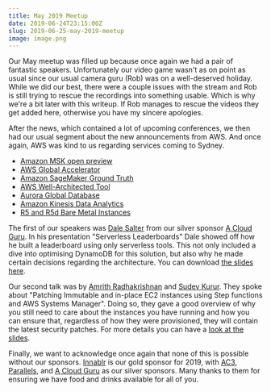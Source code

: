 ```yaml
---
title: May 2019 Meetup
date: 2019-06-24T23:15:00Z
slug: 2019-06-25-may-2019-meetup
image: image.png
---
```


Our May meetup was filled up because once again we had a pair of fantastic speakers. Unfortunately our video game wasn't as on point as usual since our usual camera guru (Rob) was on a well-deserved holiday. While we did our best, there were a couple issues with the stream and Rob is still trying to rescue the recordings into something usable. Which is why we're a bit later with this writeup. If Rob manages to rescue the videos they get added here, otherwise you have my sincere apologies.

After the news, which contained a lot of upcoming conferences, we then had our usual segment about the new announcements from AWS. And once again, AWS was kind to us regarding services coming to Sydney.

*   [Amazon MSK open preview](https://aws.amazon.com/about-aws/whats-new/2019/04/amazon_msk_expands_its_open_preview_into_ap_singapore_and_ap_sydney_aws_regions/)
*   [AWS Global Accelerator](https://aws.amazon.com/about-aws/whats-new/2019/04/aws-global-accelerator-is-now-available-in-six-additional-regions/)
*   [Amazon SageMaker Ground Truth](https://aws.amazon.com/about-aws/whats-new/2019/04/amazon-sagemaker-ground-truth-announces-new-features-to-simplify/)
*   [AWS Well-Architected Tool](https://aws.amazon.com/about-aws/whats-new/2019/04/aws-well-architected-tool-is-now-available-in-aws-asia-pacific-sydney-region/)
*   [Aurora Global Database](https://aws.amazon.com/about-aws/whats-new/2019/05/Aurora_Global_Database_Expands_Availability_to_14_AWS_Regions/)
*   [Amazon Kinesis Data Analytics](https://aws.amazon.com/about-aws/whats-new/2019/05/amazon_kinesis_data_analytics_is_now_available_in_asia_pacific_seoul_asia_pacific_singapore_asia_pacific_sydney_asia_pacific_tokyo_and_eu_london/)
*   [R5 and R5d Bare Metal Instances](https://aws.amazon.com/about-aws/whats-new/2019/05/amazon-ec2-c5d-m5-m5d-r5-and-r5d-instances-are-now-available-in-additional-aws-regions/)

The first of our speakers was [Dale Salter](https://twitter.com/enepture) from our silver sponsor [A Cloud Guru](https://acloud.guru). In his presentation "Serverless Leaderboards" Dale showed off how he built a leaderboard using only serverless tools. This not only included a dive into optimising DynamoDB for this solution, but also why he made certain decisions regarding the architecture. You can download [the slides here](ServerlessLeaderboards.pdf).

Our second talk was by [Amrith Radhakrishnan](https://twitter.com/amrith_raj) and [Sudev Kurur](https://twitter.com/sudev5678). They spoke about "Patching Immutable and in-place EC2 instances using Step functions and AWS Systems Manager". Doing so, they gave a good overview of why you still need to care about the instances you have running and how you can ensure that, regardless of how they were provisioned, they will contain the latest security patches. For more details you can have a [look at the slides](AWSPatchManagement-Inplaceandimmutable_v1.0.pdf).

Finally, we want to acknowledge once again that none of this is possible without our sponsors. [Innablr](https://innablr.com.au/) is our gold sponsor for 2019, with [AC3](https://www.ac3.com.au), [Parallels](https://www.parallels.com/au/), and [A Cloud Guru](https://acloud.guru) as our silver sponsors. Many thanks to them for ensuring we have food and drinks available for all of you.